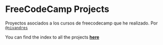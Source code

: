 # FreeCodeCamp Projects

Proyectos asociados a los cursos de freecodecamp que he realizado.
Por [`@nivandres`](https://www.github.com/nivandres)

You can find the index to all the projects [__here__](https://nivandres.github.io/fccprojects/)